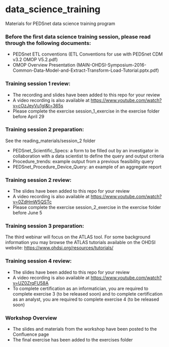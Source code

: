 # data_science_training
Materials for PEDSnet data science training program  

### Before the first data science training session, please read through the following documents:  

* PEDSnet ETL conventions (ETL Conventions for use with PEDSnet CDM v3.2 OMOP V5.2.pdf)  
* OMOP Overview Presentation (MAIN-OHDSI-Symposium-2016-Common-Data-Model-and-Extract-Transform-Load-Tutorial.pptx.pdf)

### Training session 1 review:

* The recording and slides have been added to this repo for your review  
* A video recording is also available at https://www.youtube.com/watch?v=cOzJeyVu1gI&t=365s
* Please complete the exercise session_1_exercise in the exercise folder before April 29

### Training session 2 preparation:

See the reading_materials/session_2 folder

* PEDSnet_Scientific_Specs: a form to be filled out by an investigator in collaboration with a data scientist to define the query and output criteria
* Procedure_trends: example output from a previous feasibility query
* PEDSnet_Procedure_Device_Query: an example of an aggregate report

### Training session 2 review:

* The slides have been added to this repo for your review
* A video recording is also available at https://www.youtube.com/watch?v=0ZdHmW5QSTc
* Please complete the exercise session_2_exercise in the exercise folder before June 5

### Training session 3 preparation:

The third webinar will focus on the ATLAS tool. For some background information you may browse the ATLAS tutorials available on the OHDSI website: https://www.ohdsi.org/resources/tutorials/
 

### Training session 4 review:

* The slides have been added to this repo for your review
* A video recording is also available at https://www.youtube.com/watch?v=UZ0ZrqFU58A
* To complete certification as an informatician, you are required to complete exercise 3 (to be released soon) and to complete certification as an analyst, you are required to complete exercise 4 (to be released soon)

### Workshop Overview

* The slides and materials from the workshop have been posted to the Confluence page
* The final exercise has been added to the exercises folder


